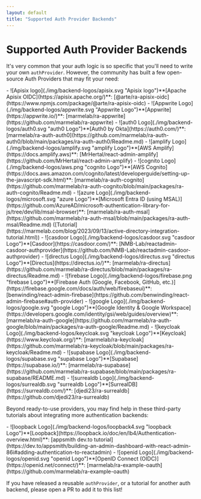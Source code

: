```yaml
---
layout: default
title: "Supported Auth Provider Backends"
---
```


# Supported Auth Provider Backends

It's very common that your auth logic is so specific that you'll need to write your own `authProvider`. However, the community has built a few open-source Auth Providers that may fit your need:

<div class="providers-list" markdown="1">
- ![Apisix logo](./img/backend-logos/apisix.svg "Apisix logo")**[Apache Apisix OIDC](https://apisix.apache.org/)**: [@arte/ra-apisix-oidc](https://www.npmjs.com/package/@arte/ra-apisix-oidc)
- ![Appwrite Logo](./img/backend-logos/appwrite.svg "Appwrite Logo")**[Appwrite](https://appwrite.io/)**: [marmelab/ra-appwrite](https://github.com/marmelab/ra-appwrite)
- ![auth0 Logo](./img/backend-logos/auth0.svg "auth0 Logo")**[Auth0 by Okta](https://auth0.com/)**: [marmelab/ra-auth-auth0](https://github.com/marmelab/ra-auth-auth0/blob/main/packages/ra-auth-auth0/Readme.md)
- ![amplify Logo](./img/backend-logos/amplify.svg "amplify Logo")**[AWS Amplify](https://docs.amplify.aws)**: [MrHertal/react-admin-amplify](https://github.com/MrHertal/react-admin-amplify)
- ![cognito Logo](./img/backend-logos/aws.png "cognito Logo")**[AWS Cognito](https://docs.aws.amazon.com/cognito/latest/developerguide/setting-up-the-javascript-sdk.html)**: [marmelab/ra-auth-cognito](https://github.com/marmelab/ra-auth-cognito/blob/main/packages/ra-auth-cognito/Readme.md)
- ![azure Logo](./img/backend-logos/microsoft.svg "azure Logo")**[Microsoft Entra ID (using MSAL)](https://github.com/AzureAD/microsoft-authentication-library-for-js/tree/dev/lib/msal-browser)**: [marmelab/ra-auth-msal](https://github.com/marmelab/ra-auth-msal/blob/main/packages/ra-auth-msal/Readme.md) ([Tutorial](https://marmelab.com/blog/2023/09/13/active-directory-integration-tutorial.html))
- ![casdoor Logo](./img/backend-logos/casdoor.svg "casdoor Logo")**[Casdoor](https://casdoor.com/)**: [NMB-Lab/reactadmin-casdoor-authprovider](https://github.com/NMB-Lab/reactadmin-casdoor-authprovider)
- ![directus Logo](./img/backend-logos/directus.svg "directus Logo")**[Directus](https://directus.io/)**: [marmelab/ra-directus](https://github.com/marmelab/ra-directus/blob/main/packages/ra-directus/Readme.md)
- ![firebase Logo](./img/backend-logos/firebase.png "firebase Logo")**[Firebase Auth (Google, Facebook, GitHub, etc.)](https://firebase.google.com/docs/auth/web/firebaseui)**: [benwinding/react-admin-firebase](https://github.com/benwinding/react-admin-firebase#auth-provider)
- ![google Logo](./img/backend-logos/google.svg "google Logo")**[Google Identity & Google Workspace](https://developers.google.com/identity/gsi/web/guides/overview)**: [marmelab/ra-auth-google](https://github.com/marmelab/ra-auth-google/blob/main/packages/ra-auth-google/Readme.md)
- ![keycloak Logo](./img/backend-logos/keycloak.svg "keycloak Logo")**[Keycloak](https://www.keycloak.org/)**: [marmelab/ra-keycloak](https://github.com/marmelab/ra-keycloak/blob/main/packages/ra-keycloak/Readme.md)
- ![supabase Logo](./img/backend-logos/supabase.svg "supabase Logo")**[Supabase](https://supabase.io/)**: [marmelab/ra-supabase](https://github.com/marmelab/ra-supabase/blob/main/packages/ra-supabase/README.md)
- ![surrealdb Logo](./img/backend-logos/surrealdb.svg "surrealdb Logo")**[SurrealDB](https://surrealdb.com/)**: [djedi23/ra-surrealdb](https://github.com/djedi23/ra-surrealdb)
</div>

Beyond ready-to-use providers, you may find help in these third-party tutorials about integrating more authentication backends:

<div class="providers-list" markdown="1">
- ![loopback Logo](./img/backend-logos/loopback4.svg "loopback Logo")**[Loopback](https://loopback.io/doc/en/lb4/Authentication-overview.html)**: [appsmith dev.to tutorial](https://dev.to/appsmith/building-an-admin-dashboard-with-react-admin-86i#adding-authentication-to-reactadmin)
- ![openid Logo](./img/backend-logos/openid.svg "openid Logo")**[OpenID Connect (OIDC)](https://openid.net/connect/)**: [marmelab/ra-example-oauth](https://github.com/marmelab/ra-example-oauth)
</div>

If you have released a reusable `authProvider`, or a tutorial for another auth backend, please open a PR to add it to this list!
